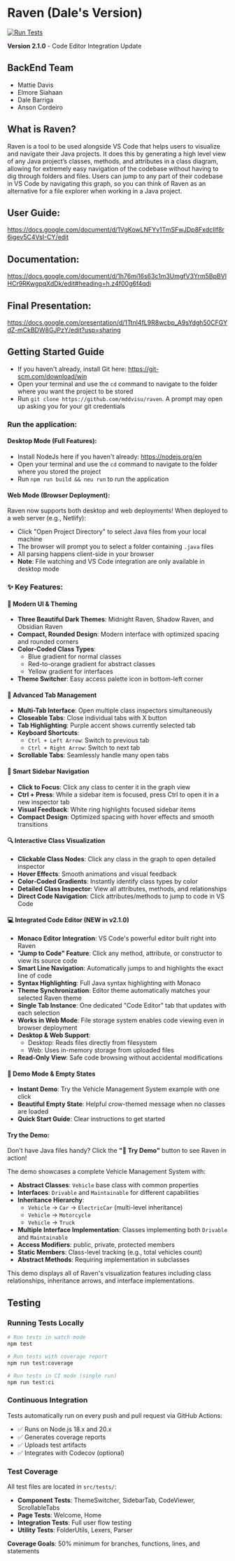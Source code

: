 # Raven (Dale's Version)

[![Run Tests](https://github.com/jdabarriga/raven-jdab/actions/workflows/test.yml/badge.svg)](https://github.com/jdabarriga/raven-jdab/actions/workflows/test.yml)

**Version 2.1.0** - Code Editor Integration Update

## BackEnd Team
- Mattie Davis
- Elmore Siahaan
- Dale Barriga
- Anson Cordeiro

## What is Raven?
Raven is a tool to be used alongside VS Code that helps users to visualize and navigate their Java projects. It does this by generating a high level view of any Java project’s classes, methods, and attributes in a class diagram, allowing for extremely easy navigation of the codebase without having to dig through folders and files. Users can jump to any part of their codebase in VS Code by navigating this graph, so you can think of Raven as an alternative for a file explorer when working in a Java project.

## User Guide:
https://docs.google.com/document/d/1VgKowLNFYv1TmSFwJDp8FxdcIIf8r6igev5C4VsI-CY/edit

## Documentation:
https://docs.google.com/document/d/1h76mi16s63c1m3UmgfV3Yrm5BpBVlHCr9RKwgpqXdDk/edit#heading=h.z4f00g6f4qdi

## Final Presentation:
https://docs.google.com/presentation/d/1Ttnl4fL9R8wcbp_A9sYdgh50CFGYdZ-mCkBDW8GJPzY/edit?usp=sharing

## Getting Started Guide
- If you haven't already, install Git here: https://git-scm.com/download/win
- Open your terminal and use the `cd` command to navigate to the folder where you want the project to be stored
- Run `git clone https://github.com/mddvisu/raven`. A prompt may open up asking you for your git credentials

### Run the application:

#### Desktop Mode (Full Features):
- Install NodeJs here if you haven't already: https://nodejs.org/en
- Open your terminal and use the `cd` command to navigate to the folder where you stored the project
- Run `npm run build && neu run` to run the application

#### Web Mode (Browser Deployment):
Raven now supports both desktop and web deployments! When deployed to a web server (e.g., Netlify):
- Click "Open Project Directory" to select Java files from your local machine
- The browser will prompt you to select a folder containing `.java` files
- All parsing happens client-side in your browser
- **Note**: File watching and VS Code integration are only available in desktop mode

### ✨ Key Features:

#### 🎨 **Modern UI & Theming**
- **Three Beautiful Dark Themes**: Midnight Raven, Shadow Raven, and Obsidian Raven
- **Compact, Rounded Design**: Modern interface with optimized spacing and rounded corners
- **Color-Coded Class Types**: 
  - Blue gradient for normal classes
  - Red-to-orange gradient for abstract classes
  - Yellow gradient for interfaces
- **Theme Switcher**: Easy access palette icon in bottom-left corner

#### 📱 **Advanced Tab Management**
- **Multi-Tab Interface**: Open multiple class inspectors simultaneously
- **Closeable Tabs**: Close individual tabs with X button
- **Tab Highlighting**: Purple accent shows currently selected tab
- **Keyboard Shortcuts**: 
  - `Ctrl + Left Arrow`: Switch to previous tab
  - `Ctrl + Right Arrow`: Switch to next tab
- **Scrollable Tabs**: Seamlessly handle many open tabs

#### 🎯 **Smart Sidebar Navigation**
- **Click to Focus**: Click any class to center it in the graph view
- **Ctrl + Press**: While a sidebar item is focused, press Ctrl to open it in a new inspector tab
- **Visual Feedback**: White ring highlights focused sidebar items
- **Compact Design**: Optimized spacing with hover effects and smooth transitions

#### 🔍 **Interactive Class Visualization**
- **Clickable Class Nodes**: Click any class in the graph to open detailed inspector
- **Hover Effects**: Smooth animations and visual feedback
- **Color-Coded Gradients**: Instantly identify class types by color
- **Detailed Class Inspector**: View all attributes, methods, and relationships
- **Direct Code Navigation**: Click attributes/methods to jump to code in VS Code

#### 💻 **Integrated Code Editor (NEW in v2.1.0)**
- **Monaco Editor Integration**: VS Code's powerful editor built right into Raven
- **"Jump to Code" Feature**: Click any method, attribute, or constructor to view its source code
- **Smart Line Navigation**: Automatically jumps to and highlights the exact line of code
- **Syntax Highlighting**: Full Java syntax highlighting with Monaco
- **Theme Synchronization**: Editor theme automatically matches your selected Raven theme
- **Single Tab Instance**: One dedicated "Code Editor" tab that updates with each selection
- **Works in Web Mode**: File storage system enables code viewing even in browser deployment
- **Desktop & Web Support**: 
  - Desktop: Reads files directly from filesystem
  - Web: Uses in-memory storage from uploaded files
- **Read-Only View**: Safe code browsing without accidental modifications

#### 🚀 **Demo Mode & Empty States**
- **Instant Demo**: Try the Vehicle Management System example with one click
- **Beautiful Empty State**: Helpful crow-themed message when no classes are loaded
- **Quick Start Guide**: Clear instructions to get started

#### Try the Demo:
Don't have Java files handy? Click the **"🚀 Try Demo"** button to see Raven in action!

The demo showcases a complete Vehicle Management System with:
- **Abstract Classes**: `Vehicle` base class with common properties
- **Interfaces**: `Drivable` and `Maintainable` for different capabilities
- **Inheritance Hierarchy**: 
  - `Vehicle` → `Car` → `ElectricCar` (multi-level inheritance)
  - `Vehicle` → `Motorcycle`
  - `Vehicle` → `Truck`
- **Multiple Interface Implementation**: Classes implementing both `Drivable` and `Maintainable`
- **Access Modifiers**: public, private, protected members
- **Static Members**: Class-level tracking (e.g., total vehicles count)
- **Abstract Methods**: Requiring implementation in subclasses

This demo displays all of Raven's visualization features including class relationships, inheritance arrows, and interface implementations.

## Testing

### Running Tests Locally
```bash
# Run tests in watch mode
npm test

# Run tests with coverage report
npm run test:coverage

# Run tests in CI mode (single run)
npm run test:ci
```

### Continuous Integration
Tests automatically run on every push and pull request via GitHub Actions:
- ✅ Runs on Node.js 18.x and 20.x
- ✅ Generates coverage reports
- ✅ Uploads test artifacts
- ✅ Integrates with Codecov (optional)

### Test Coverage
All test files are located in `src/tests/`:
- **Component Tests**: ThemeSwitcher, SidebarTab, CodeViewer, ScrollableTabs
- **Page Tests**: Welcome, Home
- **Integration Tests**: Full user flow testing
- **Utility Tests**: FolderUtils, Lexers, Parser

**Coverage Goals**: 50% minimum for branches, functions, lines, and statements
